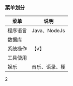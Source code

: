 ### 菜单划分

| 菜单     | 说明           |
| -------- | -------------- |
| 程序语言 | Java、NodeJs   |
| 数据库   |                |
| 系统操作 | 【√】          |
| 工具使用 |                |
| 娱乐     | 音乐、语录、梗 |

2